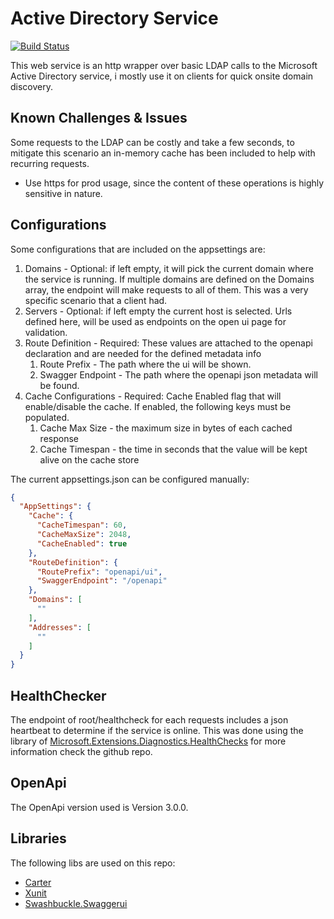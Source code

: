 # Active Directory Service

[![Build Status](https://dev.azure.com/jaxelr0433/ActiveDirectoryService/_apis/build/status/Jaxelr.ActiveDirectory?branchName=master)](https://dev.azure.com/jaxelr0433/ActiveDirectoryService/_build/latest?definitionId=1&branchName=master)

This web service is an http wrapper over basic LDAP calls to the Microsoft Active Directory service, i mostly use it on clients for quick onsite domain discovery.

## Known Challenges & Issues

Some requests to the LDAP can be costly and take a few seconds, to mitigate this scenario an in-memory cache has been included to help with recurring requests.

- Use https for prod usage, since the content of these operations is highly sensitive in nature.

## Configurations

Some configurations that are included on the appsettings are:

1. Domains - Optional: if left empty, it will pick the current domain where the service is running. If multiple domains are defined on the Domains array, the endpoint will make requests to all of them. This was a very specific scenario that a client had.
1. Servers - Optional: if left empty the current host is selected. Urls defined here, will be used as endpoints on the open ui page for validation.
1. Route Definition - Required: These values are attached to the openapi declaration and are needed for the defined metadata info
   1. Route Prefix - The path where the ui will be shown.
   1. Swagger Endpoint - The path where the openapi json metadata will be found.
1. Cache Configurations - Required: Cache Enabled flag that will enable/disable the cache. If enabled, the following keys must be populated.
   1. Cache Max Size - the maximum size in bytes of each cached response
   1. Cache Timespan - the time in seconds that the value will be kept alive on the cache store

The current appsettings.json can be configured manually:

```json
{
  "AppSettings": {
    "Cache": {
      "CacheTimespan": 60,
      "CacheMaxSize": 2048,
      "CacheEnabled": true
    },
    "RouteDefinition": {
      "RoutePrefix": "openapi/ui",
      "SwaggerEndpoint": "/openapi"
    },
    "Domains": [
      ""
    ],
    "Addresses": [
      ""
    ]
  }
}

```

## HealthChecker

The endpoint of root/healthcheck for each requests includes a json heartbeat to determine if the service is online. This was done using the library of [Microsoft.Extensions.Diagnostics.HealthChecks](https://github.com/aspnet/Extensions/tree/master/src/HealthChecks/HealthChecks) for more information check the github repo.

## OpenApi

The OpenApi version used is Version 3.0.0.

## Libraries

The following libs are used on this repo:

- [Carter](https://github.com/CarterCommunity/Carter)
- [Xunit](https://github.com/xunit/xunit)
- [Swashbuckle.Swaggerui](https://github.com/domaindrivendev/Swashbuckle)

